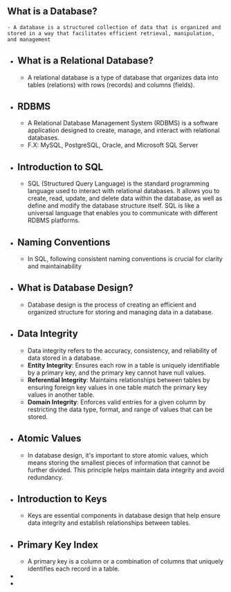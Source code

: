 ## What is a Database?
	- A database is a structured collection of data that is organized and stored in a way that facilitates efficient retrieval, manipulation, and management
- ## What is a Relational Database?
	- A relational database is a type of database that organizes data into tables (relations) with rows (records) and columns (fields).
- ## RDBMS
	- A Relational Database Management System (RDBMS) is a software application designed to create, manage, and interact with relational databases.
	- F.X: MySQL, PostgreSQL, Oracle, and Microsoft SQL Server
- ## Introduction to SQL
	- SQL (Structured Query Language) is the standard programming language used to interact with relational databases. It allows you to create, read, update, and delete data within the database, as well as define and modify the database structure itself. SQL is like a universal language that enables you to communicate with different RDBMS platforms.
- ## Naming Conventions
	- In SQL, following consistent naming conventions is crucial for clarity and maintainability
- ## What is Database Design?
	- Database design is the process of creating an efficient and organized structure for storing and managing data in a database.
- ## Data Integrity
	- Data integrity refers to the accuracy, consistency, and reliability of data stored in a database.
	- **Entity Integrity**: Ensures each row in a table is uniquely identifiable by a primary key, and the primary key cannot have null values.
	- **Referential Integrity**: Maintains relationships between tables by ensuring foreign key values in one table match the primary key values in another table.
	- **Domain Integrity**: Enforces valid entries for a given column by restricting the data type, format, and range of values that can be stored.
- ## Atomic Values
	- In database design, it's important to store atomic values, which means storing the smallest pieces of information that cannot be further divided. This principle helps maintain data integrity and avoid redundancy.
- ## Introduction to Keys
	- Keys are essential components in database design that help ensure data integrity and establish relationships between tables.
- ## Primary Key Index
	- A primary key is a column or a combination of columns that uniquely identifies each record in a table.
-
-